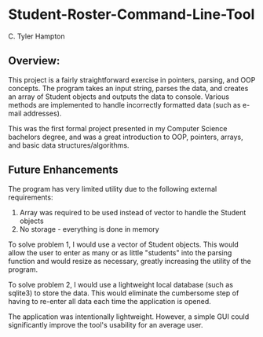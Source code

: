# Student-Roster-Command-Line-Tool
C. Tyler Hampton

## Overview:
This project is a fairly straightforward exercise in pointers, parsing, and OOP concepts. The program takes an input string, parses the data, and creates an array of Student objects and outputs the data to console. Various methods are implemented to handle incorrectly formatted data (such as e-mail addresses). 

This was the first formal project presented in my Computer Science bachelors degree, and was a great introduction to OOP, pointers, arrays, and basic data structures/algorithms.

## Future Enhancements
The program has very limited utility due to the following external requirements:
1. Array was required to be used instead of vector to handle the Student objects
2. No storage - everything is done in memory

To solve problem 1, I would use a vector of Student objects. This would allow the user to enter as many or as little "students" into the parsing function and would resize as necessary, greatly increasing the utility of the program. 

To solve problem 2, I would use a lightweight local database (such as sqlite3) to store the data. This would eliminate the cumbersome step of having to re-enter all data each time the application is opened. 

The application was intentionally lightweight. However, a simple GUI could significantly improve the tool's usability for an average user. 
